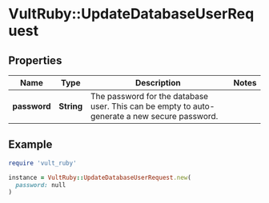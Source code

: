# VultRuby::UpdateDatabaseUserRequest

## Properties

| Name | Type | Description | Notes |
| ---- | ---- | ----------- | ----- |
| **password** | **String** | The password for the database user. This can be empty to auto-generate a new secure password. |  |

## Example

```ruby
require 'vult_ruby'

instance = VultRuby::UpdateDatabaseUserRequest.new(
  password: null
)
```

